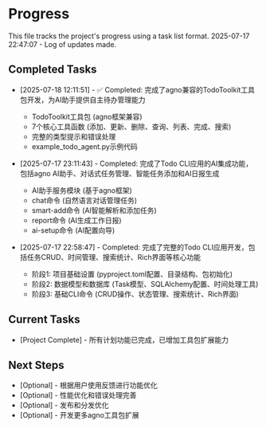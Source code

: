 # Progress

This file tracks the project's progress using a task list format.
2025-07-17 22:47:07 - Log of updates made.

## Completed Tasks

* [2025-07-18 12:11:51] - ✅ Completed: 完成了agno兼容的TodoToolkit工具包开发，为AI助手提供自主待办管理能力
  - TodoToolkit工具包 (agno框架兼容)
  - 7个核心工具函数 (添加、更新、删除、查询、列表、完成、搜索)
  - 完整的类型提示和错误处理
  - example_todo_agent.py示例代码

* [2025-07-17 23:11:43] - Completed: 完成了Todo CLI应用的AI集成功能，包括agno AI助手、对话式任务管理、智能任务添加和AI日报生成
  - AI助手服务模块 (基于agno框架)
  - chat命令 (自然语言对话管理任务)
  - smart-add命令 (AI智能解析和添加任务)
  - report命令 (AI生成工作日报)
  - ai-setup命令 (AI配置向导)

* [2025-07-17 22:58:47] - Completed: 完成了完整的Todo CLI应用开发，包括任务CRUD、时间管理、搜索统计、Rich界面等核心功能
  - 阶段1: 项目基础设置 (pyproject.toml配置、目录结构、包初始化)
  - 阶段2: 数据模型和数据库 (Task模型、SQLAlchemy配置、时间处理工具)  
  - 阶段3: 基础CLI命令 (CRUD操作、状态管理、搜索统计、Rich界面)

## Current Tasks

* [Project Complete] - 所有计划功能已完成，已增加工具包扩展能力

## Next Steps

* [Optional] - 根据用户使用反馈进行功能优化
* [Optional] - 性能优化和错误处理完善
* [Optional] - 发布和分发优化
* [Optional] - 开发更多agno工具包扩展